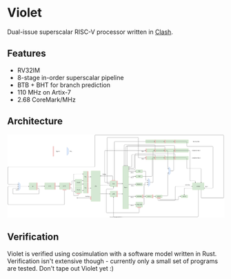 # Violet

Dual-issue superscalar RISC-V processor written in [Clash](https://github.com/clash-lang/clash-compiler).

## Features

- RV32IM
- 8-stage in-order superscalar pipeline
- BTB + BHT for branch prediction
- 110 MHz on Artix-7
- 2.68 CoreMark/MHz

## Architecture

![Architecture](res/Violet.svg)

## Verification

Violet is verified using cosimulation with a software model written in Rust. Verification isn't extensive though - currently
only a small set of programs are tested. Don't tape out Violet yet :)
